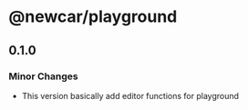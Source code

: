 # @newcar/playground

## 0.1.0

### Minor Changes

- This version basically add editor functions for playground
